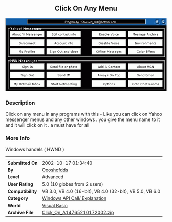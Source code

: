 ﻿<div align="center">

## Click On Any Menu

<img src="PIC200210171550208423.GIF">
</div>

### Description

Click on any menu in any programs with this - Like you can click on Yahoo messenger menus and any other windows . you give the menu name to it and it will click on it . a must have for all
 
### More Info
 
Windows handels ( HWND )


<span>             |<span>
---                |---
**Submitted On**   |2002-10-17 01:34:40
**By**             |[Oooshofdds](https://github.com/Planet-Source-Code/PSCIndex/blob/master/ByAuthor/oooshofdds.md)
**Level**          |Advanced
**User Rating**    |5.0 (10 globes from 2 users)
**Compatibility**  |VB 3\.0, VB 4\.0 \(16\-bit\), VB 4\.0 \(32\-bit\), VB 5\.0, VB 6\.0
**Category**       |[Windows API Call/ Explanation](https://github.com/Planet-Source-Code/PSCIndex/blob/master/ByCategory/windows-api-call-explanation__1-39.md)
**World**          |[Visual Basic](https://github.com/Planet-Source-Code/PSCIndex/blob/master/ByWorld/visual-basic.md)
**Archive File**   |[Click\_On\_A14765210172002\.zip](https://github.com/Planet-Source-Code/oooshofdds-click-on-any-menu__1-39913/archive/master.zip)








